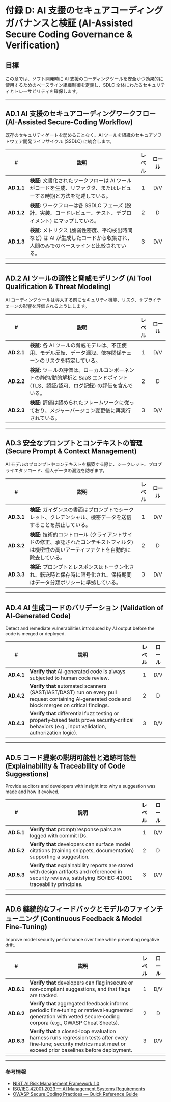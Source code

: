 # 付録 D: AI 支援のセキュアコーディングガバナンスと検証 (AI-Assisted Secure Coding Governance & Verification)

## 目標

この章では、ソフト開発時に AI 支援のコーディングツールを安全かつ効果的に使用するためのベースライン組織制御を定義し、SDLC 全体にわたるセキュリティとトレーサビリティを確保します。

---

## AD.1 AI 支援のセキュアコーディングワークフロー (AI-Assisted Secure‑Coding Workflow)

既存のセキュリティゲートを弱めることなく、AI ツールを組織のセキュアソフトウェア開発ライフサイクル (SSDLC) に統合します。

| # | 説明 | レベル | ロール |
|:--------:|---------------------------------------------------------------------------------------------------------------------|:---:|:---:|
| **AD.1.1** | **検証:** 文書化されたワークフローは AI ツールがコードを生成、リファクタ、またはレビューする時期と方法を記述している。 | 1 | D/V |
| **AD.1.2** | **検証:** ワークフローは各 SSDLC フェーズ (設計、実装、コードレビュー、テスト、デプロイメント) にマップしている。 | 2 | D |
| **AD.1.3** | **検証:** メトリクス (脆弱性密度、平均検出時間など) は AI が生成したコードから収集され、人間のみでのベースラインと比較されている。 | 3 | D/V |

---

## AD.2 AI ツールの適性と脅威モデリング (AI Tool Qualification & Threat Modeling)

AI コーディングツールは導入する前にセキュリティ機能、リスク、サプライチェーンの影響を評価されるようにします。

| # | 説明 | レベル | ロール |
|:--------:|---------------------------------------------------------------------------------------------------------------------|:---:|:---:|
| **AD.2.1** | **検証:** 各 AI ツールの脅威モデルは、不正使用、モデル反転、データ漏洩、依存関係チェーンのリスクを特定している。 | 1 | D/V |
| **AD.2.2** | **検証:** ツールの評価は、ローカルコンポーネントの静的/動的解析と SaaS エンドポイント (TLS、認証/認可、ログ記録) の評価を含んでいる。 | 2 | D |
| **AD.2.3** | **検証:** 評価は認められたフレームワークに従っており、メジャーバージョン変更後に再実行されている。 | 3 | D/V |

---

## AD.3 安全なプロンプトとコンテキストの管理 (Secure Prompt & Context Management)

AI モデルのプロンプトやコンテキストを構築する際に、シークレット、プロプライエタリコード、個人データの漏洩を防ぎます。

| # | 説明 | レベル | ロール |
|:--------:|---------------------------------------------------------------------------------------------------------------------|:---:|:---:|
| **AD.3.1** | **検証:** ガイダンスの書面はプロンプトでシークレット、クレデンシャル、機密データを送信することを禁止している。 | 1 | D/V |
| **AD.3.2** | **検証:** 技術的コントロール (クライアントサイドの修正、承認されたコンテキストフィルタ) は機密性の高いアーティファクトを自動的に除去している。 | 2 | D |
| **AD.3.3** | **検証:** プロンプトとレスポンスはトークン化され、転送時と保存時に暗号化され、保持期間はデータ分類ポリシーに準拠している。 | 3 | D/V |

---

## AD.4 AI 生成コードのバリデーション (Validation of AI‑Generated Code)

Detect and remediate vulnerabilities introduced by AI output before the code is merged or deployed.

| # | 説明 | レベル | ロール |
|:--------:|---------------------------------------------------------------------------------------------------------------------|:---:|:---:|
| **AD.4.1** | **Verify that** AI‑generated code is always subjected to human code review. | 1 | D/V |
| **AD.4.2** | **Verify that** automated scanners (SAST/IAST/DAST) run on every pull request containing AI‑generated code and block merges on critical findings. | 2 | D |
| **AD.4.3** | **Verify that** differential fuzz testing or property‑based tests prove security‑critical behaviors (e.g., input validation, authorization logic). | 3 | D/V |

---

## AD.5 コード提案の説明可能性と追跡可能性 (Explainability & Traceability of Code Suggestions)

Provide auditors and developers with insight into why a suggestion was made and how it evolved.

| # | 説明 | レベル | ロール |
|:--------:|---------------------------------------------------------------------------------------------------------------------|:---:|:---:|
| **AD.5.1** | **Verify that** prompt/response pairs are logged with commit IDs. | 1 | D/V |
| **AD.5.2** | **Verify that** developers can surface model citations (training snippets, documentation) supporting a suggestion. | 2 | D |
| **AD.5.3** | **Verify that** explainability reports are stored with design artifacts and referenced in security reviews, satisfying ISO/IEC 42001 traceability principles. | 3 | D/V |

---

## AD.6 継続的なフィードバックとモデルのファインチューニング (Continuous Feedback & Model Fine‑Tuning)

Improve model security performance over time while preventing negative drift.

| # | 説明 | レベル | ロール |
|:--------:|---------------------------------------------------------------------------------------------------------------------|:---:|:---:|
| **AD.6.1** | **Verify that** developers can flag insecure or non‑compliant suggestions, and that flags are tracked. | 1 | D/V |
| **AD.6.2** | **Verify that** aggregated feedback informs periodic fine‑tuning or retrieval‑augmented generation with vetted secure‑coding corpora (e.g., OWASP Cheat Sheets). | 2 | D |
| **AD.6.3** | **Verify that** a closed‑loop evaluation harness runs regression tests after every fine‑tune; security metrics must meet or exceed prior baselines before deployment. | 3 | D/V |

---

### 参考情報

* [NIST AI Risk Management Framework 1.0](https://nvlpubs.nist.gov/nistpubs/ai/nist.ai.100-1.pdf)
* [ISO/IEC 42001:2023 — AI Management Systems Requirements](https://www.iso.org/standard/81230.html)
* [OWASP Secure Coding Practices — Quick Reference Guide](https://owasp.org/www-project-secure-coding-practices-quick-reference-guide/)
